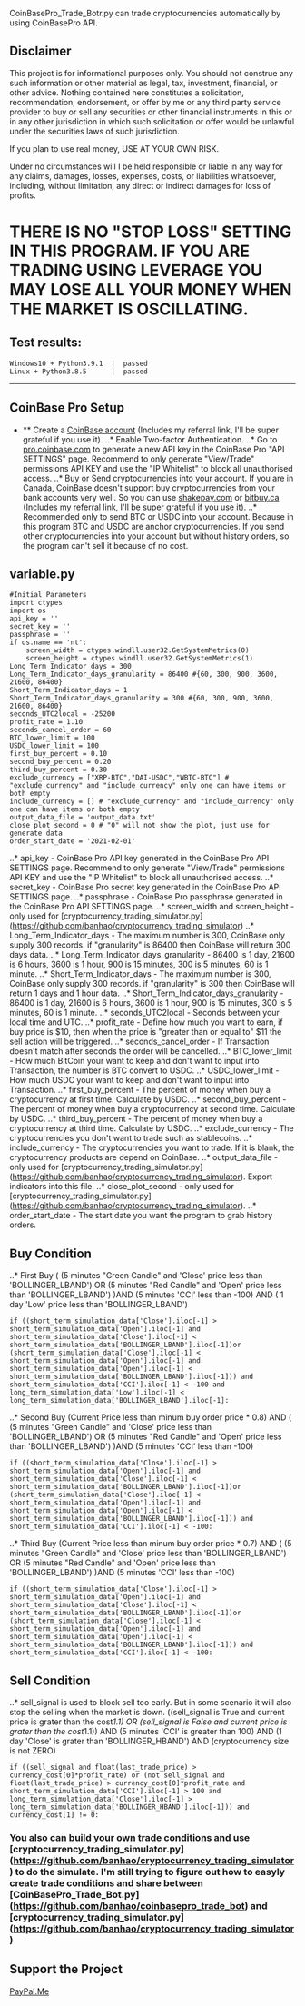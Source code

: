 CoinBasePro_Trade_Botr.py can trade cryptocurrencies automatically by using CoinBasePro API.


## Disclaimer
This project is for informational purposes only. You should not construe any such information or other material as legal, tax, investment, financial, or other advice. Nothing contained here constitutes a solicitation, recommendation, endorsement, or offer by me or any third party service provider to buy or sell any securities or other financial instruments in this or in any other jurisdiction in which such solicitation or offer would be unlawful under the securities laws of such jurisdiction.

If you plan to use real money, USE AT YOUR OWN RISK.

Under no circumstances will I be held responsible or liable in any way for any claims, damages, losses, expenses, costs, or liabilities whatsoever, including, without limitation, any direct or indirect damages for loss of profits.

# THERE IS NO "STOP LOSS" SETTING IN THIS PROGRAM. IF YOU ARE TRADING USING LEVERAGE YOU MAY LOSE ALL YOUR MONEY WHEN THE MARKET IS OSCILLATING.

## Test results:
    Windows10 + Python3.9.1  |  passed
    Linux + Python3.8.5      |  passed
------------------------------------------------------------------------

## CoinBase Pro Setup

- ** Create a [CoinBase account](https://www.coinbase.com/join/ban_c) (Includes my referral link, I'll be super grateful if you use it).
..* Enable Two-factor Authentication.
..* Go to [pro.coinbase.com](https://pro.coinbase.com) to generate a new API key in the CoinBase Pro "API SETTINGS" page. Recommend to only generate "View/Trade" permissions API KEY and use the "IP Whitelist" to block all unauthorised access.
..* Buy or Send cryptocurrencies into your account. If you are in Canada, CoinBase doesn't support buy cryptocurrencies from your bank accounts very well. So you can use [shakepay.com](https://shakepay.me/r/ZMLG4KJ) or [bitbuy.ca](https://bitbuy.ca/sign-up?c=G72SCTTHK) (Includes my referral link, I'll be super grateful if you use it).
..* Recommended only to send BTC or USDC into your account. Because in this program BTC and USDC are anchor cryptocurrencies. If you send other cryptocurrencies into your account but without history orders, so the program can't sell it because of no cost. 


## variable.py
```
#Initial Parameters
import ctypes
import os
api_key = ''
secret_key = ''
passphrase = ''
if os.name == 'nt':
    screen_width = ctypes.windll.user32.GetSystemMetrics(0)
    screen_height = ctypes.windll.user32.GetSystemMetrics(1)
Long_Term_Indicator_days = 300
Long_Term_Indicator_days_granularity = 86400 #{60, 300, 900, 3600, 21600, 86400}
Short_Term_Indicator_days = 1
Short_Term_Indicator_days_granularity = 300 #{60, 300, 900, 3600, 21600, 86400}
seconds_UTC2local = -25200
profit_rate = 1.10
seconds_cancel_order = 60
BTC_lower_limit = 100
USDC_lower_limit = 100
first_buy_percent = 0.10
second_buy_percent = 0.20
third_buy_percent = 0.30
exclude_currency = ["XRP-BTC","DAI-USDC","WBTC-BTC"] # "exclude_currency" and "include_currency" only one can have items or both empty
include_currency = [] # "exclude_currency" and "include_currency" only one can have items or both empty
output_data_file = 'output_data.txt'
close_plot_second = 0 # "0" will not show the plot, just use for generate data
order_start_date = '2021-02-01'
```

..* api_key - CoinBase Pro API key generated in the CoinBase Pro API SETTINGS page. Recommend to only generate "View/Trade" permissions API KEY and use the "IP Whitelist" to block all unauthorised access.
..* secret_key - CoinBase Pro secret key generated in the CoinBase Pro API SETTINGS page.
..* passphrase - CoinBase Pro passphrase generated in the CoinBase Pro API SETTINGS page.
..* screen_width and screen_height - only used for [cryptocurrency_trading_simulator.py] (https://github.com/banhao/cryptocurrency_trading_simulator)
..* Long_Term_Indicator_days - The maximum number is 300, CoinBase only supply 300 records. if "granularity" is 86400 then CoinBase will return 300 days data.
..* Long_Term_Indicator_days_granularity - 86400 is 1 day, 21600 is 6 hours, 3600 is 1 hour, 900 is 15 minutes, 300 is 5 minutes, 60 is 1 minute.
..* Short_Term_Indicator_days - The maximum number is 300, CoinBase only supply 300 records. if "granularity" is 300 then CoinBase will return 1 days and 1 hour data.
..* Short_Term_Indicator_days_granularity - 86400 is 1 day, 21600 is 6 hours, 3600 is 1 hour, 900 is 15 minutes, 300 is 5 minutes, 60 is 1 minute.
..* seconds_UTC2local - Seconds between your local time and UTC.
..* profit_rate - Define how much you want to earn, if buy price is $10, then when the price is "greater than or equal to" $11 the sell action will be triggered.
..* seconds_cancel_order - If Transaction doesn't match after seconds the order will be cancelled.
..* BTC_lower_limit - How much BitCoin your want to keep and don't want to input into Transaction, the number is BTC convert to USDC.
..* USDC_lower_limit - How much USDC your want to keep and don't want to input into Transaction.
..* first_buy_percent - The percent of money when buy a cryptocurrency at first time. Calculate by USDC.
..* second_buy_percent - The percent of money when buy a cryptocurrency at second time. Calculate by USDC.
..* third_buy_percent - The percent of money when buy a cryptocurrency at third time. Calculate by USDC.
..* exclude_currency - The cryptocurrencies you don't want to trade such as stablecoins.
..* include_currency - The cryptocurrencies you want to trade. If it is blank, the cryptocurrency products are depend on CoinBase. 
..* output_data_file - only used for [cryptocurrency_trading_simulator.py] (https://github.com/banhao/cryptocurrency_trading_simulator). Export indicators into this file.
..* close_plot_second - only used for [cryptocurrency_trading_simulator.py] (https://github.com/banhao/cryptocurrency_trading_simulator).
..* order_start_date - The start date you want the program to grab history orders.


## Buy Condition
..* First Buy
( (5 minutes "Green Candle" and 'Close' price less than 'BOLLINGER_LBAND') OR (5 minutes "Red Candle" and 'Open' price less than 'BOLLINGER_LBAND') )AND (5 minutes 'CCI' less than -100) AND ( 1 day 'Low' price less than 'BOLLINGER_LBAND')
```
if ((short_term_simulation_data['Close'].iloc[-1] > short_term_simulation_data['Open'].iloc[-1] and short_term_simulation_data['Close'].iloc[-1] < short_term_simulation_data['BOLLINGER_LBAND'].iloc[-1])or (short_term_simulation_data['Close'].iloc[-1] < short_term_simulation_data['Open'].iloc[-1] and short_term_simulation_data['Open'].iloc[-1] < short_term_simulation_data['BOLLINGER_LBAND'].iloc[-1])) and short_term_simulation_data['CCI'].iloc[-1] < -100 and long_term_simulation_data['Low'].iloc[-1] < long_term_simulation_data['BOLLINGER_LBAND'].iloc[-1]:
```

..* Second Buy
(Current Price less than minum buy order price * 0.8) AND 
( (5 minutes "Green Candle" and 'Close' price less than 'BOLLINGER_LBAND') OR (5 minutes "Red Candle" and 'Open' price less than 'BOLLINGER_LBAND') )AND (5 minutes 'CCI' less than -100)
```
if ((short_term_simulation_data['Close'].iloc[-1] > short_term_simulation_data['Open'].iloc[-1] and short_term_simulation_data['Close'].iloc[-1] < short_term_simulation_data['BOLLINGER_LBAND'].iloc[-1])or (short_term_simulation_data['Close'].iloc[-1] < short_term_simulation_data['Open'].iloc[-1] and short_term_simulation_data['Open'].iloc[-1] < short_term_simulation_data['BOLLINGER_LBAND'].iloc[-1])) and short_term_simulation_data['CCI'].iloc[-1] < -100:
```

..* Third Buy
(Current Price less than minum buy order price * 0.7) AND 
( (5 minutes "Green Candle" and 'Close' price less than 'BOLLINGER_LBAND') OR (5 minutes "Red Candle" and 'Open' price less than 'BOLLINGER_LBAND') )AND (5 minutes 'CCI' less than -100)
```
if ((short_term_simulation_data['Close'].iloc[-1] > short_term_simulation_data['Open'].iloc[-1] and short_term_simulation_data['Close'].iloc[-1] < short_term_simulation_data['BOLLINGER_LBAND'].iloc[-1])or (short_term_simulation_data['Close'].iloc[-1] < short_term_simulation_data['Open'].iloc[-1] and short_term_simulation_data['Open'].iloc[-1] < short_term_simulation_data['BOLLINGER_LBAND'].iloc[-1])) and short_term_simulation_data['CCI'].iloc[-1] < -100:
```


## Sell Condition
..* sell_signal is used to block sell too early. But in some scenario it will also stop the selling when the market is down.
((sell_signal is True and current price is grater than the cost*1.1) OR (sell_signal is False and current price is grater than the cost*1.1))  AND (5 minutes 'CCI' is greater than 100) AND (1 day 'Close' is grater than 'BOLLINGER_HBAND') AND (cryptocurrency size is not ZERO)
```
if ((sell_signal and float(last_trade_price) > currency_cost[0]*profit_rate) or (not sell_signal and float(last_trade_price) > currency_cost[0]*profit_rate and short_term_simulation_data['CCI'].iloc[-1] > 100 and long_term_simulation_data['Close'].iloc[-1] > long_term_simulation_data['BOLLINGER_HBAND'].iloc[-1])) and currency_cost[1] != 0:
```

### You also can build your own trade conditions and use [cryptocurrency_trading_simulator.py] (https://github.com/banhao/cryptocurrency_trading_simulator) to do the simulate. I'm still trying to figure out how to easyly create trade conditions and share between [CoinBasePro_Trade_Bot.py] (https://github.com/banhao/coinbasepro_trade_bot) and [cryptocurrency_trading_simulator.py] (https://github.com/banhao/cryptocurrency_trading_simulator)


## Support the Project
[PayPal.Me](https://paypal.me/HAOBAN99?locale.x=en_US)
